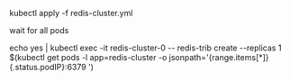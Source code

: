 kubectl apply -f redis-cluster.yml

wait for all pods

echo yes | kubectl exec -it redis-cluster-0 -- redis-trib create --replicas 1 $(kubectl get pods -l app=redis-cluster -o jsonpath='{range.items[*]}{.status.podIP}:6379 ') 
